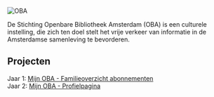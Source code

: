 ![OBA](https://user-images.githubusercontent.com/1061632/191293310-64f64c1f-8b5a-42a3-8181-d0fb240ebc56.png)

De Stichting Openbare Bibliotheek Amsterdam (OBA) is een culturele instelling, die zich ten doel stelt het vrije verkeer van informatie in de Amsterdamse samenleving te bevorderen.

## Projecten

Jaar 1: [Mijn OBA - Familieoverzicht abonnementen](https://github.com/fdnd-agency/oba/blob/main/PROJECT_FAMILIEOVERZICHT_ABONNEMENTEN.md)    
Jaar 2: [Mijn OBA - Profielpagina](https://github.com/fdnd-agency/oba/blob/main/PROJECT_PROFIELPAGINA.md)
